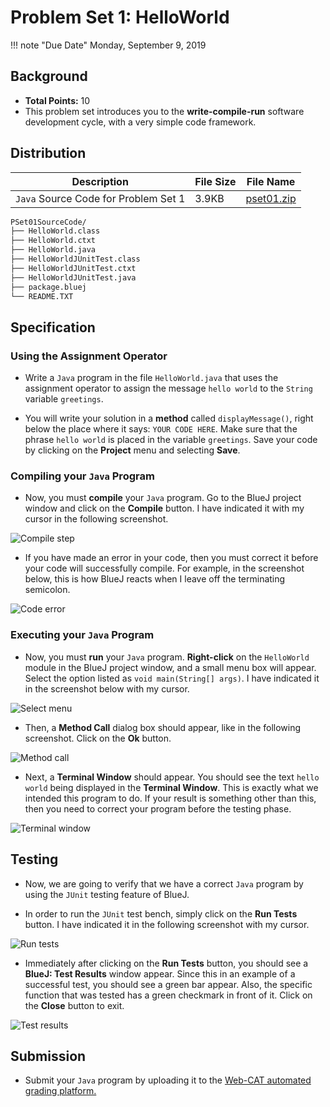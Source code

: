 # Problem Set 1: HelloWorld

!!! note "Due Date"
    Monday, September 9, 2019

## Background
+ **Total Points:** 10
+ This problem set introduces you to the **write-compile-run** software development
cycle, with a very simple code framework.

## Distribution

Description | File Size | File Name
----------- | --------- | ---------
`Java` Source Code for Problem Set 1 | 3.9KB | [pset01.zip](pset01.zip)

```bash
PSet01SourceCode/
├── HelloWorld.class
├── HelloWorld.ctxt
├── HelloWorld.java
├── HelloWorldJUnitTest.class
├── HelloWorldJUnitTest.ctxt
├── HelloWorldJUnitTest.java
├── package.bluej
└── README.TXT
```

## Specification

### Using the Assignment Operator
+ Write a `Java` program in the file `HelloWorld.java` that
uses the assignment operator to assign the message `hello world` to
the `String` variable `greetings`.

+ You will write your solution in a **method** called
`displayMessage()`, right below the place
where it says: `YOUR CODE HERE`. Make sure that
the phrase `hello world` is placed in the variable `greetings`.
Save your code by clicking on the **Project** menu and selecting
**Save**.

### Compiling your `Java` Program
+ Now, you must **compile** your `Java` program. Go to the
BlueJ project window and click on the **Compile** button. I have
indicated it with my cursor in the following screenshot.

![Compile step](pset01Step01.png)

+ If you have made an error in your code, then you must correct it
before your code will successfully compile. For example, in the screenshot
below, this is how BlueJ reacts when I leave off the terminating semicolon.

![Code error](pset01Step02.png)

### Executing your `Java` Program
+ Now, you must **run** your `Java` program. **Right-click**
on the `HelloWorld` module in the BlueJ project window, and a
small menu box will appear. Select the option listed as
`void main(String[] args)`. I have indicated it in the screenshot
below with my cursor.

![Select menu](pset01Step03.png)

+ Then, a **Method Call** dialog box should appear, like in the
following screenshot. Click on the **Ok** button.

![Method call](pset01Step04.png)

+ Next, a **Terminal Window** should appear. You should see the
text `hello world` being displayed in the **Terminal Window**.
This is exactly what we intended this program to do. If your result
is something other than this, then you need to correct your program
before the testing phase.

![Terminal window](pset01Step05.png)

## Testing
+ Now, we are going to verify that we have a correct `Java`
program by using the `JUnit` testing feature of BlueJ.

+ In order to run the `JUnit` test bench, simply click on the
**Run Tests** button. I have indicated it in the following
screenshot with my cursor.

![Run tests](pset01Step06.png)

+ Immediately after clicking on the **Run Tests** button, you should
see a **BlueJ: Test Results** window appear.
Since this in an example of a successful test, you should see a
green bar appear. Also, the specific function that was tested has a
green checkmark in front of it. Click on the **Close** button to exit.

![Test results](pset01Step07.png)

## Submission
+ Submit your `Java` program by uploading it to the
[Web-CAT automated grading platform.](http://ec2-54-65-207-33.ap-northeast-1.compute.amazonaws.com:8080/Web-CAT/WebObjects/Web-CAT.woa)



